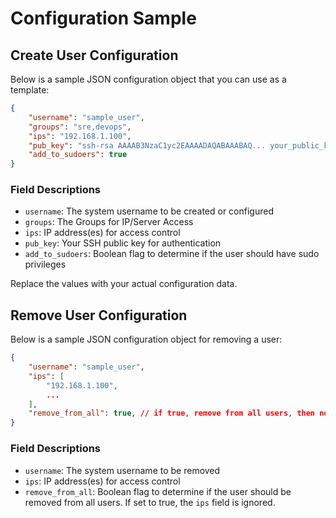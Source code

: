 # Configuration Sample

## Create User Configuration
Below is a sample JSON configuration object that you can use as a template:

```json
{
    "username": "sample_user",
    "groups": "sre,devops",
    "ips": "192.168.1.100",
    "pub_key": "ssh-rsa AAAAB3NzaC1yc2EAAAADAQABAAABAQ... your_public_key",
    "add_to_sudoers": true
}
```
### Field Descriptions

- `username`: The system username to be created or configured
- `groups`: The Groups for IP/Server Access
- `ips`: IP address(es) for access control
- `pub_key`: Your SSH public key for authentication
- `add_to_sudoers`: Boolean flag to determine if the user should have sudo privileges

Replace the values with your actual configuration data.

## Remove User Configuration
Below is a sample JSON configuration object for removing a user:

```json
{
    "username": "sample_user",
    "ips": [
        "192.168.1.100",
        ...
    ],
    "remove_from_all": true, // if true, remove from all users, then no need to specify ips
}
```

### Field Descriptions
- `username`: The system username to be removed
- `ips`: IP address(es) for access control
- `remove_from_all`: Boolean flag to determine if the user should be removed from all users. If set to true, the `ips` field is ignored.


